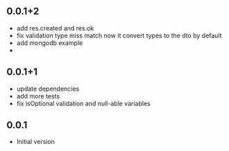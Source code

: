 ## 0.0.1+2

- add res.created and res.ok
- fix validation type miss match now it convert types to the dto by default
- add mongodb example
-

## 0.0.1+1

- update dependencies
- add more tests
- fix isOptional validation and null-able variables

## 0.0.1

- Initial version
